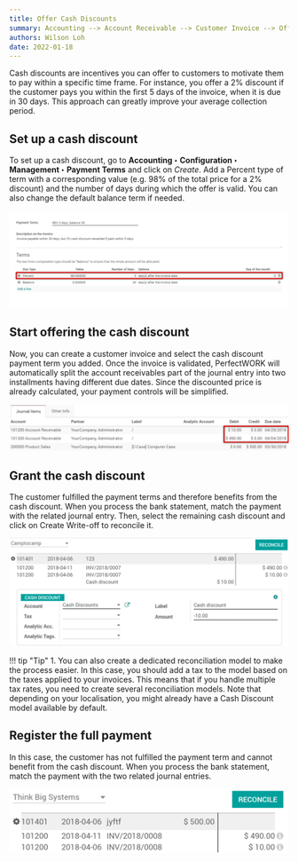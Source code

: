 ```yaml
---
title: Offer Cash Discounts
summary: Accounting --> Account Receivable --> Customer Invoice --> Offer Cash Discounts
authors: Wilson Loh
date: 2022-01-18
---
```

Cash discounts are incentives you can offer to customers to motivate them to pay within a specific time frame. For instance, you offer a 2% discount if the customer pays you within the first 5 days of the invoice, when it is due in 30 days. This approach can greatly improve your average collection period.

## Set up a cash discount
To set up a cash discount, go to **Accounting ‣ Configuration ‣ Management ‣ Payment Terms** and click on *Create*. Add a Percent type of term with a corresponding value (e.g. 98% of the total price for a 2% discount) and the number of days during which the offer is valid. You can also change the default balance term if needed.

![](2022-01-18-17-53-48.png)

## Start offering the cash discount
Now, you can create a customer invoice and select the cash discount payment term you added. Once the invoice is validated, PerfectWORK will automatically split the account receivables part of the journal entry into two installments having different due dates. Since the discounted price is already calculated, your payment controls will be simplified.

![](2022-01-18-17-54-11.png)

## Grant the cash discount
The customer fulfilled the payment terms and therefore benefits from the cash discount. When you process the bank statement, match the payment with the related journal entry. Then, select the remaining cash discount and click on Create Write-off to reconcile it.

![](2022-01-18-17-54-33.png)

!!! tip "Tip"
    1. You can also create a dedicated reconciliation model to make the process easier. In this case, you should add a tax to the model based on the taxes applied to your invoices. This means that if you handle multiple tax rates, you need to create several reconciliation models. Note that depending on your localisation, you might already have a Cash Discount model available by default.

## Register the full payment
In this case, the customer has not fulfilled the payment term and cannot benefit from the cash discount. When you process the bank statement, match the payment with the two related journal entries.

![](2022-01-18-17-56-31.png)
